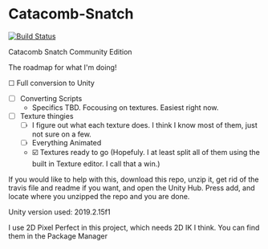 Catacomb-Snatch
===============

[![Build Status](https://travis-ci.org/Catacomb-Snatch/Catacomb-Snatch.png?branch=master)](https://travis-ci.org/Catacomb-Snatch/Catacomb-Snatch)

Catacomb Snatch Community Edition

The roadmap for what I'm doing!

☐ Full conversion to Unity
  - ☐ Converting Scripts
    - Specifics TBD. Focousing on textures. Easiest right now.
  - ☐ Texture thingies
    - ☐ I figure out what each texture does. I think I know most of them, just not sure on a few.
    - ☐ Everything Animated
    - ☑️ Textures ready to go (Hopefuly. I at least split all of them using the built in Texture editor. I call that a win.)
    
If you would like to help with this, download this repo, unzip it, get rid of the travis file and readme if you want, and open the Unity Hub. Press add, and locate where you unzipped the repo and you are done.

Unity version used: 2019.2.15f1

I use 2D Pixel Perfect in this project, which needs 2D IK I think. You can find them in the Package Manager
